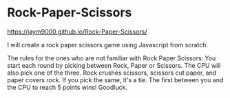 # Rock-Paper-Scissors
https://jaym9000.github.io/Rock-Paper-Scissors/

I will create a rock paper scissors game using Javascript from scratch.

The rules for the ones who are not familiar with Rock Paper Scissors: 
You start each round by picking between Rock, Paper or Scissors. The CPU will also pick one of the three. Rock crushes scissors, scissors cut paper, and paper covers rock. If you pick the same, it's a tie.
The first between you and the CPU to reach 5 points wins! Goodluck.
